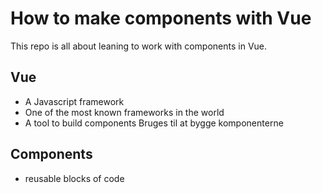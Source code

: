 # How to make components with Vue

This repo is all about leaning to work with components in Vue.

## Vue

* A Javascript framework
* One of the most known frameworks in the world
* A tool to build components Bruges til at bygge komponenterne

## Components

* reusable blocks of code
